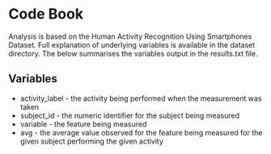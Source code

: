 # Code Book

Analysis is based on the Human Activity Recognition Using Smartphones Dataset. Full explanation of underlying variables is available in the dataset directory. The below summarises the variables output in the results.txt file.

## Variables

* activity_label - the activity being performed when the measurement was taken
* subject_id - the numeric identifier for the subject being measured
* variable - the feature being measured
* avg - the average value observed for the feature being measured for the given subject performing the given activity

